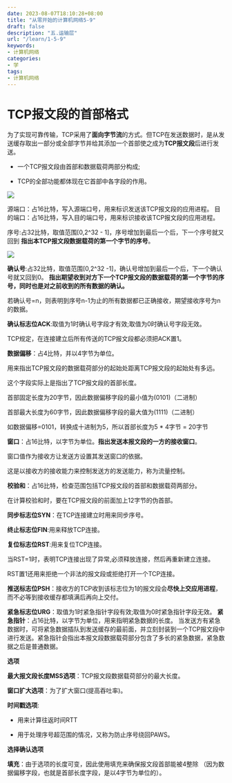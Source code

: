 ```yaml
---
date: 2023-08-07T18:10:28+08:00
title: "从零开始的计算机网络5-9"
draft: false
description: "五.运输层"
url: "/learn/1-5-9"
keywords:
- 计算机网络
categories:
- 学
tags:
- 计算机网络
---
```


# TCP报文段的首部格式

为了实现可靠传输，TCP采用了**面向字节流**的方式。但TCP在发送数据时，是从发送缓存取出一部分或全部字节并给其添加一个首部使之成为**TCP报文段**后进行发送。

- 一个TCP报文段由首部和数据载荷两部分构成;

- TCP的全部功能都体现在它首部中各字段的作用。

![](https://img.0pt.im/computernet/5-9/5-9-1.png)

源端口：占16比特，写入源端口号，用来标识发送该TCP报文段的应用进程。
目的端口：占16比特，写入目的端口号，用来标识接收该TCP报文段的应用进程。

序号:占32比特，取值范围[0,2^32 - 1]，序号增加到最后一个后，下一个序号就又回到
**指出本TCP报文段数据载荷的第一个字节的序号**。

![](https://img.0pt.im/computernet/5-9/5-9-2.png)

**确认号**:占32比特，取值范围[0,2^32 -1]，确认号增加到最后一个后，下一个确认号就又回到0。
**指出期望收到对方下一个TCP报文段的数据载荷的第一个字节的序号，同时也是对之前收到的所有数据的确认。**

若确认号=n，则表明到序号n-1为止的所有数据都已正确接收，期望接收序号为n的数据。

**确认标志位ACK**:取值为1时确认号字段才有效;取值为0时确认号字段无效。

TCP规定，在连接建立后所有传送的TCP报文段都必须把ACK置1。

**数据偏移**：占4比特，并以4字节为单位。

用来指出TCP报文段的数据载荷部分的起始处距离TCP报文段的起始处有多远。

这个字段实际上是指出了TCP报文段的首部长度。

首部固定长度为20字节，因此数据偏移字段的最小值为(0101)（二进制）

首部最大长度为60字节，因此数据偏移字段的最大值为(1111)（二进制）

如数据偏移=0101，转换成十进制为5，所以首部长度为5 * 4字节 = 20字节

**窗口**：占16比特，以字节为单位。**指出发送本报文段的一方的接收窗口**。

窗口值作为接收方让发送方设置其发送窗口的依据。

这是以接收方的接收能力来控制发送方的发送能力，称为流量控制。

**校验和**：占16比特，检查范围包括TCP报文段的首部和数据载荷两部分。

在计算校验和时，要在TCP报文段的前面加上12字节的伪首部。

**同步标志位SYN**：在TCP连接建立时用来同步序号。

**终止标志位FIN**:用来释放TCP连接。

**复位标志位RST**:用来复位TCP连接。

当RST=1时，表明TCP连接出现了异常,必须释放连接，然后再重新建立连接。

RST置1还用来拒绝一个非法的报文段或拒绝打开一个TCP连接。

**推送标志位PSH**：接收方的TCP收到该标志位为1的报文段会**尽快上交应用进程**，
而不必等到接收缓存都填满后再向上交付。

**紧急标志位URG**：取值为1时紧急指针字段有效;取值为0时紧急指针字段无效。
**紧急指针**：占16比特，以字节为单位，用来指明紧急数据的长度。
当发送方有紧急数据时，可将紧急数据插队到发送缓存的最前面，并立刻封装到一个TCP报文段中进行发送。紧急指针会指出本报文段数据载荷部分包含了多长的紧急数据，紧急数据之后是普通数据。

**选项**

**最大报文段长度MSS选项**：TCP报文段数据载荷部分的最大长度。

**窗口扩大选项**：为了扩大窗口(提高吞吐率)。

**时间戳选项**:

- 用来计算往返时间RTT

- 用于处理序号超范围的情况，又称为防止序号绕回PAWS。

**选择确认选项**

**填充**：由于选项的长度可变，因此使用填充来确保报文段首部能被4整除
（因为数据偏移字段，也就是首部长度字段，是以4字节为单位的）。
